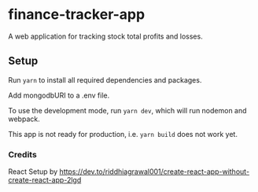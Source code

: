 # finance-tracker-app

A web application for tracking stock total profits and losses.

## Setup

Run `yarn` to install all required dependencies and packages.

Add mongodbURI to a .env file.

To use the development mode, run `yarn dev`, which will run nodemon and webpack.

This app is not ready for production, i.e. `yarn build` does not work yet.

### Credits

React Setup by https://dev.to/riddhiagrawal001/create-react-app-without-create-react-app-2lgd
